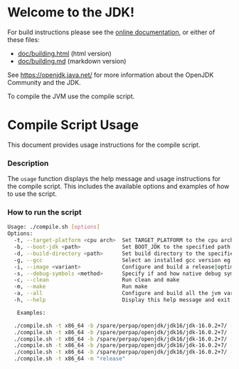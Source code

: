 # Welcome to the JDK!

For build instructions please see the
[online documentation](https://openjdk.java.net/groups/build/doc/building.html),
or either of these files:

- [doc/building.html](doc/building.html) (html version)
- [doc/building.md](doc/building.md) (markdown version)

See <https://openjdk.java.net/> for more information about
the OpenJDK Community and the JDK.

To compile the JVM use the compile script.

# Compile Script Usage
This document provides usage instructions for the compile script.

### Description
The `usage` function displays the help message and usage instructions
for the compile script. This includes the available options and
examples of how to use the script.

### How to run the script
```sh
Usage: ./compile.sh [options]
Options:
  -t, --target-platform <cpu arch>  Set TARGET_PLATFORM to the cpu arch specified eg: x86_64, aarch64, ...
  -b, --boot-jdk <path>             Set BOOT_JDK to the specified path.
  -d, --build-directory <path>      Set build directory to the specified path.
  -g, --gcc                         Select an installed gcc version eg. 7.4.0
  -i, --image <variant>             Configure and build a release|optimized|fastdebug|slowdebug image variant.
  -s, --debug-symbols <method>      Specify if and how native debug symbols should be built. Available methods are none, internal, external, zipped.
  -c, --clean                       Run clean and make
  -m, --make                        Run make
  -a, --all                         Configure and build all the jvm variants.
  -h, --help                        Display this help message and exit.

   Examples:

  ./compile.sh -t x86_64 -b /spare/perpap/openjdk/jdk16/jdk-16.0.2+7/ -i "release"                            Configure and build a "release" image usigne .
  ./compile.sh -t x86_64 -b /spare/perpap/openjdk/jdk16/jdk-16.0.2+7/ -i "optimized" -s "internal"          Configure and build an "optimized" image with "internal" debug symbols.
  ./compile.sh -t x86_64 -b /spare/perpap/openjdk/jdk16/jdk-16.0.2+7/ --image "fastdebug"                     Configure and build a "fastdebug" image.
  ./compile.sh -t x86_64 -b /spare/perpap/openjdk/jdk16/jdk-16.0.2+7/ -g 7.4.0 -i "release"                   Configure and build a "release" image using gcc-7.4.0
  ./compile.sh -t x86_64 -b /spare/perpap/openjdk/jdk16/jdk-16.0.2+7/ -g 13.2.0 -i "release"                  Configure and build a "release" image using gcc-13.2.0
  ./compile.sh -t x86_64 -m "release"
```
